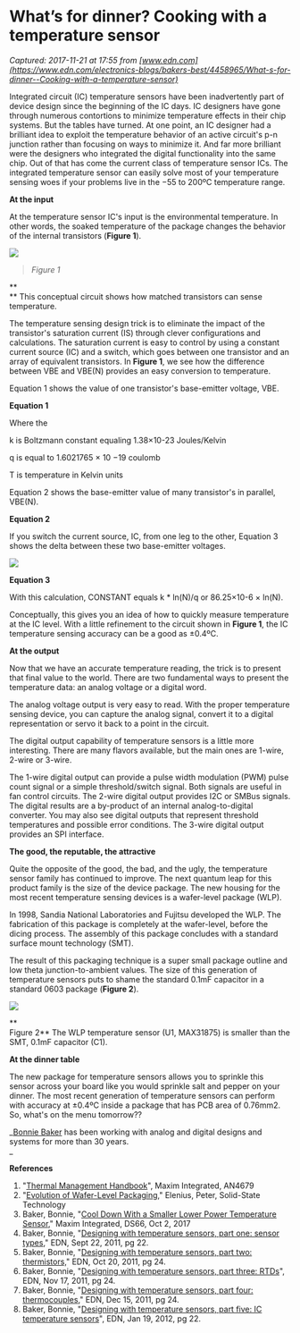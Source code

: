 # What’s for dinner? Cooking with a temperature sensor

_Captured: 2017-11-21 at 17:55 from [www.edn.com](https://www.edn.com/electronics-blogs/bakers-best/4458965/What-s-for-dinner--Cooking-with-a-temperature-sensor)_

Integrated circuit (IC) temperature sensors have been inadvertently part of device design since the beginning of the IC days. IC designers have gone through numerous contortions to minimize temperature effects in their chip systems. But the tables have turned. At one point, an IC designer had a brilliant idea to exploit the temperature behavior of an active circuit's p-n junction rather than focusing on ways to minimize it. And far more brilliant were the designers who integrated the digital functionality into the same chip. Out of that has come the current class of temperature sensor ICs. The integrated temperature sensor can easily solve most of your temperature sensing woes if your problems live in the −55 to 200ºC temperature range.

**At the input**

At the temperature sensor IC's input is the environmental temperature. In other words, the soaked temperature of the package changes the behavior of the internal transistors (**Figure 1**).

![](https://www.edn.com/ContentEETimes/Images/01RocketMan/BakersBest146TempSensorF1x600.png)

> _Figure 1_

**  
** This conceptual circuit shows how matched transistors can sense temperature.

The temperature sensing design trick is to eliminate the impact of the transistor's saturation current (IS) through clever configurations and calculations. The saturation current is easy to control by using a constant current source (IC) and a switch, which goes between one transistor and an array of equivalent transistors. In **Figure 1**, we see how the difference between VBE and VBE(N) provides an easy conversion to temperature.

Equation 1 shows the value of one transistor's base-emitter voltage, VBE.

**Equation 1**

Where the

k is Boltzmann constant equaling 1.38×10-23 Joules/Kelvin

q is equal to 1.6021765 × 10 −19 coulomb

T is temperature in Kelvin units

Equation 2 shows the base-emitter value of many transistor's in parallel, VBE(N).

**Equation 2**

If you switch the current source, IC, from one leg to the other, Equation 3 shows the delta between these two base-emitter voltages.

![](https://www.edn.com/ContentEETimes/Images/01RocketMan/BakersBest146TempSensorE3.png)

**Equation 3**

With this calculation, CONSTANT equals k * ln(N)/q or 86.25×10-6 × ln(N).

Conceptually, this gives you an idea of how to quickly measure temperature at the IC level. With a little refinement to the circuit shown in **Figure 1**, the IC temperature sensing accuracy can be a good as ±0.4ºC.

**At the output**

Now that we have an accurate temperature reading, the trick is to present that final value to the world. There are two fundamental ways to present the temperature data: an analog voltage or a digital word.

The analog voltage output is very easy to read. With the proper temperature sensing device, you can capture the analog signal, convert it to a digital representation or servo it back to a point in the circuit.

The digital output capability of temperature sensors is a little more interesting. There are many flavors available, but the main ones are 1-wire, 2-wire or 3-wire.

The 1-wire digital output can provide a pulse width modulation (PWM) pulse count signal or a simple threshold/switch signal. Both signals are useful in fan control circuits. The 2-wire digital output provides I2C or SMBus signals. The digital results are a by-product of an internal analog-to-digital converter. You may also see digital outputs that represent threshold temperatures and possible error conditions. The 3-wire digital output provides an SPI interface.

**The good, the reputable, the attractive**

Quite the opposite of the good, the bad, and the ugly, the temperature sensor family has continued to improve. The next quantum leap for this product family is the size of the device package. The new housing for the most recent temperature sensing devices is a wafer-level package (WLP).

In 1998, Sandia National Laboratories and Fujitsu developed the WLP. The fabrication of this package is completely at the wafer-level, before the dicing process. The assembly of this package concludes with a standard surface mount technology (SMT).

The result of this packaging technique is a super small package outline and low theta junction-to-ambient values. The size of this generation of temperature sensors puts to shame the standard 0.1mF capacitor in a standard 0603 package (**Figure 2**).

![](https://www.edn.com/ContentEETimes/Images/01RocketMan/BakersBest146TempSensorF2x600.png)

**  
Figure 2** The WLP temperature sensor (U1, MAX31875) is smaller than the SMT, 0.1mF capacitor (C1).

**At the dinner table**

The new package for temperature sensors allows you to sprinkle this sensor across your board like you would sprinkle salt and pepper on your dinner. The most recent generation of temperature sensors can perform with accuracy at ±0.4ºC inside a package that has PCB area of 0.76mm2. So, what's on the menu tomorrow??

_[Bonnie Baker](https://www.edn.com/user/BCBaker) has been working with analog and digital designs and systems for more than 30 years.   
_

**References**

  1. "[Thermal Management Handbook](http://pdfserv.maximintegrated.com/en/an/AN4679.pdf)", Maxim Integrated, AN4679
  2. "[Evolution of Wafer-Level Packaging](http://electroiq.com/blog/2004/07/evolution-of-wafer-level-packaging/)," Elenius, Peter, Solid-State Technology 
  3. Baker, Bonnie, "[Cool Down With a Smaller Lower Power Temperature Sensor](https://sub.allaboutcircuits.com/pdfs/DS66-Cool-Down-With-a-Smaller-Lower%20-Power-Temperature-Sensor.pdf)," Maxim Integrated, DS66, Oct 2, 2017 
  4. Baker, Bonnie, "[Designing with temperature sensors, part one: sensor types](https://www.edn.com/electronics-blogs/bakers-best/4368418/Designing-with-temperature-sensors-part-one-sensor-types)," EDN, Sept 22, 2011, pg 22.
  5. Baker, Bonnie, "[Designing with temperature sensors, part two: thermistors,](https://www.edn.com/electronics-blogs/bakers-best/4368522/Designing-with-temperature-sensors-part-two-thermistors)" EDN, Oct 20, 2011, pg 24.
  6. Baker, Bonnie, "[Designing with temperature sensors, part three: RTDs](https://www.edn.com/electronics-blogs/bakers-best/4368684/Designing-with-temperature-sensors-part-three-RTDs)", EDN, Nov 17, 2011, pg 24. 
  7. Baker, Bonnie, "[Designing with temperature sensors, part four: thermocouples](https://www.edn.com/electronics-blogs/bakers-best/4368765/Designing-with-temperature-sensors-part-four-thermocouples)," EDN, Dec 15, 2011, pg 24.
  8. Baker, Bonnie, "[Designing with temperature sensors, part five: IC temperature sensors](https://www.edn.com/electronics-blogs/bakers-best/4368885/Designing-with-temperature-sensors-part-five-IC-temperature-sensors)", EDN, Jan 19, 2012, pg 22. 
